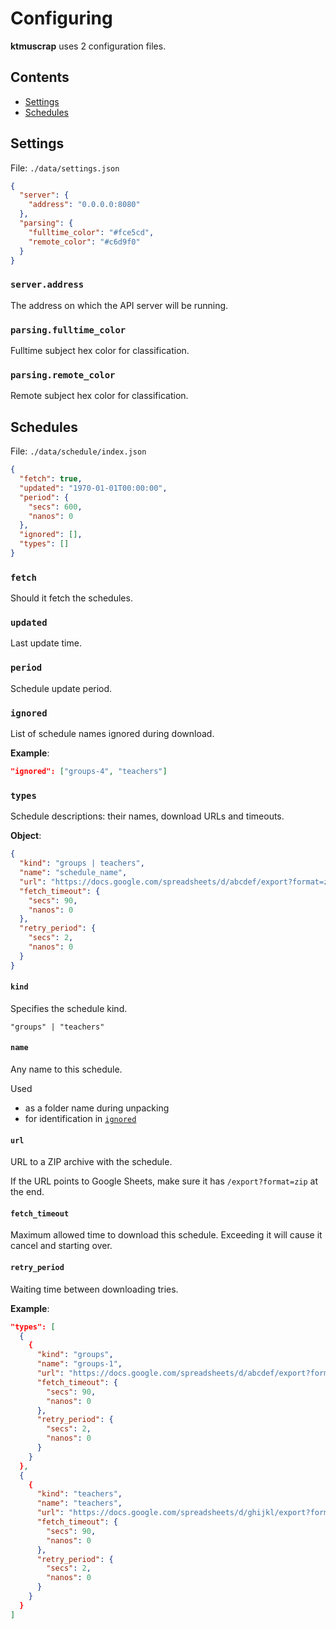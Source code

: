 # Configuring
**ktmuscrap** uses 2 configuration files.


## Contents
- [Settings](#settings)
- [Schedules](#schedules)


## Settings
File: `./data/settings.json`
```json
{
  "server": {
    "address": "0.0.0.0:8080"
  },
  "parsing": {
    "fulltime_color": "#fce5cd",
    "remote_color": "#c6d9f0"
  }
}
```

### `server.address`
The address on which the API server will be running.

### `parsing.fulltime_color`
Fulltime subject hex color for classification.

### `parsing.remote_color`
Remote subject hex color for classification.


## Schedules
File: `./data/schedule/index.json`
```json
{
  "fetch": true,
  "updated": "1970-01-01T00:00:00",
  "period": {
    "secs": 600,
    "nanos": 0
  },
  "ignored": [],
  "types": []
}
```

### `fetch`
Should it fetch the schedules.

### `updated`
Last update time.

### `period`
Schedule update period.

### `ignored`
List of schedule names ignored during download. 

**Example**:
```json
"ignored": ["groups-4", "teachers"]
```

### `types`
Schedule descriptions: their names, download URLs
and timeouts.

**Object**:
```json
{
  "kind": "groups | teachers",
  "name": "schedule_name",
  "url": "https://docs.google.com/spreadsheets/d/abcdef/export?format=zip",
  "fetch_timeout": {
    "secs": 90,
    "nanos": 0
  },
  "retry_period": {
    "secs": 2,
    "nanos": 0
  }
}
```

#### `kind`
Specifies the schedule kind.
```
"groups" | "teachers"
```

#### `name`
Any name to this schedule.

Used
- as a folder name during unpacking
- for identification in [`ignored`](#ignored)

#### `url`
URL to a ZIP archive with the schedule.

If the URL points to Google Sheets, make sure it
has `/export?format=zip` at the end.

#### `fetch_timeout`
Maximum allowed time to download this schedule.
Exceeding it will cause it cancel and starting over.

#### `retry_period`
Waiting time between downloading tries.

**Example**:
```json
"types": [
  {
    {
      "kind": "groups",
      "name": "groups-1",
      "url": "https://docs.google.com/spreadsheets/d/abcdef/export?format=zip",
      "fetch_timeout": {
        "secs": 90,
        "nanos": 0
      },
      "retry_period": {
        "secs": 2,
        "nanos": 0
      }
    }
  },
  {
    {
      "kind": "teachers",
      "name": "teachers",
      "url": "https://docs.google.com/spreadsheets/d/ghijkl/export?format=zip",
      "fetch_timeout": {
        "secs": 90,
        "nanos": 0
      },
      "retry_period": {
        "secs": 2,
        "nanos": 0
      }
    }
  }
]
```